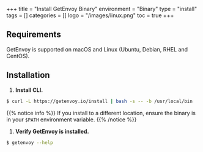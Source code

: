 +++
title = "Install GetEnvoy Binary"
environment = "Binary"
type = "install"
tags = []
categories = []
logo = "/images/linux.png"
toc = true
+++

## Requirements ##

GetEnvoy is supported on macOS and Linux (Ubuntu, Debian, RHEL and CentOS).

## Installation ##

1. **Install CLI.**
```sh
$ curl -L https://getenvoy.io/install | bash -s -- -b /usr/local/bin
```
{{% notice info %}}
If you install to a different location, ensure the binary is in your `$PATH` environment variable.
{{% /notice %}}

1. **Verify GetEnvoy is installed.**
```sh
$ getenvoy --help
```
